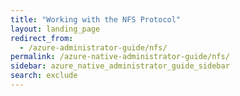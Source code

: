 ```yaml
---
title: "Working with the NFS Protocol"
layout: landing_page
redirect_from:
  - /azure-administrator-guide/nfs/
permalink: /azure-native-administrator-guide/nfs/
sidebar: azure_native_administrator_guide_sidebar
search: exclude
---
```

